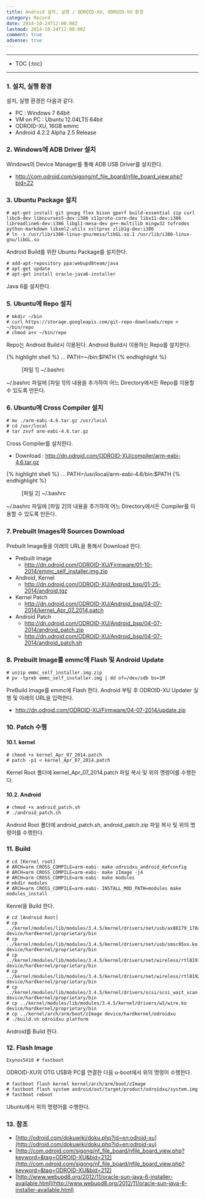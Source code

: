 ```yaml
---
title: Android 설치, 실행 / ODROID-XU, ODROID-VU 환경
category: Record
date: 2014-10-24T12:00:00Z
lastmod: 2014-10-24T12:00:00Z
comment: true
adsense: true
---
```


***

* TOC
{:toc}

***

### 1. 설치, 실행 환경

설치, 실행 환경은 다음과 같다.
* PC : Windows 7 64bit
* VM on PC : Ubuntu 12.04LTS 64bit
* ODROID-XU, 16GB emmc
* Android 4.2.2 Alpha 2.5 Release

### 2. Windows에 ADB Driver 설치

Windows의 Device Manager를 통해 ADB USB Driver를 설치한다.
* http://com.odroid.com/sigong/nf_file_board/nfile_board_view.php?bid=22

### 3. Ubuntu Package 설치

~~~console
# apt-get install git gnupg flex bison gperf build-essential zip curl libc6-dev libncurses5-dev:i386 x11proto-core-dev libx11-dev:i386 libreadline6-dev:i386 libgl1-mesa-dev g++-multilib mingw32 tofrodos python-markdown libxml2-utils xsltproc zlib1g-dev:i386
# ln -s /usr/lib/i386-linux-gnu/mesa/libGL.so.1 /usr/lib/i386-linux-gnu/libGL.so
~~~

Android Build를 위한 Ubuntu Package를 설치한다.

~~~console
# add-apt-repository ppa:webupd8team/java
# apt-get update
# apt-get install oracle-java6-installer
~~~

Java 6를 설치한다.

### 5. Ubuntu에 Repo 설치

~~~console
# mkdir ~/bin
# curl https://storage.googleapis.com/git-repo-downloads/repo > ~/bin/repo
# chmod a+x ~/bin/repo
~~~

Repo는 Android Build시 이용된다. Android Build시 이용하는 Repo를 설치한다.

{% highlight shell %}
...
PATH=~/bin:$PATH
{% endhighlight %}
<figure>
<figcaption class="caption">[파일 1] ~/.bashrc</figcaption>
</figure>

~/.bashrc 파일에 [파일 1]의 내용을 추가하여 어느 Directory에서든 Repo를 이용할 수 있도록 만든다.

### 6. Ubuntu에 Cross Compiler 설치

~~~console
# mv ./arm-eabi-4.6.tar.gz /usr/local
# cd /usr/local
# tar zxvf arm-eabi-4.6.tar.gz
~~~

Cross Compiler를 설치한다. 
* Download : http://dn.odroid.com/ODROID-XU/compiler/arm-eabi-4.6.tar.gz

{% highlight shell %}
...
PATH=/usr/local/arm-eabi-4.6/bin:$PATH
{% endhighlight %}
<figure>
<figcaption class="caption">[파일 2] ~/.bashrc</figcaption>
</figure>

~/.bashrc 파일에 [파일 2]의 내용을 추가하여 어느 Directory에서든 Compiler를 이용할 수 있도록 만든다.

### 7. Prebuilt Images와 Sources Download

Prebuilt Image들을 아래의 URL을 통해서 Download 한다.
* Prebuilt Image
  * http://dn.odroid.com/ODROID-XU/Firmware/01-10-2014/emmc_self_installer.img.zip
* Android, Kernel
  * http://dn.odroid.com/ODROID-XU/Android_bsp/01-25-2014/android.tgz
* Kernel Patch
  * http://dn.odroid.com/ODROID-XU/Android_bsp/04-07-2014/kernel_Apr_07_2014.patch
* Android Patch
  * http://dn.odroid.com/ODROID-XU/Android_bsp/04-07-2014/android_patch.zip
  * http://dn.odroid.com/ODROID-XU/Android_bsp/04-07-2014/android_patch.sh

### 8. Prebuilt Image를 emmc에 Flash 및 Android Update

~~~console
# unzip emmc_self_installer.img.zip
# pv -tpreb emmc_self_installer.img | dd of=/dev/sdb bs=1M
~~~

PreBuild Image를 emmc에 Flash 한다. Android 부팅 후 ODROID-XU Updater 실행 및 아래의 URL을 입력한다.
* http://dn.odroid.com/ODROID-XU/Firmware/04-07-2014/update.zip

### 10. Patch 수행

#### 10.1. kernel

~~~console
# chmod +x kernel_Apr_07_2014.patch
# patch -p1 < kernel_Apr_07_2014.patch
~~~

Kernel Root 폴더에 kernel_Apr_07_2014.patch 파일 복사 및 위의 명령어를 수행한다.

#### 10.2. Android

~~~console
# chmod +x android_patch.sh
# ./android_patch.sh
~~~

Android Root 폴더에 android_patch.sh, android_patch.zip 파일 복사 및 위의 명령어를 수행한다.

### 11. Build

~~~console
# cd [Kernel root]
# ARCH=arm CROSS_COMPILE=arm-eabi- make odroidxu_android_defconfig
# ARCH=arm CROSS_COMPILE=arm-eabi- make zImage -j4
# ARCH=arm CROSS_COMPILE=arm-eabi- make modules
# mkdir modules
# ARCH=arm CROSS_COMPILE=arm-eabi- INSTALL_MOD_PATH=modules make modules_install
~~~

Kenrel을 Build 한다.

~~~console
# cd [Android Root]
# cp ../kernel/modules/lib/modules/3.4.5/kernel/drivers/net/usb/ax88179_178a.ko device/hardkernel/proprietary/bin
# cp ../kernel/modules/lib/modules/3.4.5/kernel/drivers/net/usb/smsc95xx.ko device/hardkernel/proprietary/bin
# cp ../kernel/modules/lib/modules/3.4.5/kernel/drivers/net/wireless/rtl8191su/rtl8191su.ko device/hardkernel/proprietary/bin
# cp ../kernel/modules/lib/modules/3.4.5/kernel/drivers/net/wireless/rtl8192cu_v40/rtl8192cu.ko device/hardkernel/proprietary/bin
# cp ../kernel/modules/lib/modules/3.4.5/kernel/drivers/scsi/scsi_wait_scan.ko device/hardkernel/proprietary/bin
# cp ../kernel/modules/lib/modules/3.4.5/kernel/drivers/w1/wire.ko device/hardkernel/proprietary/bin
# cp ../kernel/arch/arm/boot/zImage device/hardkernel/odroidxu
# ./build.sh odroidxu platform
~~~

Android를 Build 한다.

### 12. Flash Image

~~~console
Exynos5410 # fastboot
~~~

ODROID-XU의 OTG USB와 PC를 연결한 다음 u-boot에서 위의 명령어 수행한다.

~~~console
# fastboot flash kernel kernel/arch/arm/boot/zImage
# fastboot flash system android/out/target/product/odroidxu/system.img
# fastboot reboot
~~~

Ubuntu에서 위의 명령어를 수행한다.

### 13. 참조

* [http://odroid.com/dokuwiki/doku.php?id=en:odroid-xu](http://odroid.com/dokuwiki/doku.php?id=en:odroid-xu)
* [http://com.odroid.com/sigong/nf_file_board/nfile_board_view.php?keyword=&tag=ODROID-XU&bid=212](http://com.odroid.com/sigong/nf_file_board/nfile_board_view.php?keyword=&tag=ODROID-XU&bid=212)
* [http://www.webupd8.org/2012/11/oracle-sun-java-6-installer-available.html](http://www.webupd8.org/2012/11/oracle-sun-java-6-installer-available.html)

